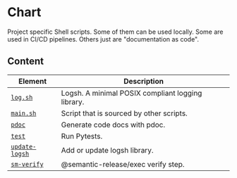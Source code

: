 # Chart

Project specific Shell scripts. Some of them can be used locally. Some are used
in CI/CD pipelines. Others just are "documentation as code".

## Content

| Element                        | Description                                       |
| ------------------------------ | ------------------------------------------------- |
| [`log.sh`](log.sh)             | Logsh. A minimal POSIX compliant logging library. |
| [`main.sh`](main.sh)           | Script that is sourced by other scripts.          |
| [`pdoc`](pdoc)                 | Generate code docs with pdoc.                     |
| [`test`](test)                 | Run Pytests.                                      |
| [`update-logsh`](update-logsh) | Add or update logsh library.                      |
| [`sm-verify`](sm-verify)       | @semantic-release/exec verify step.               |

